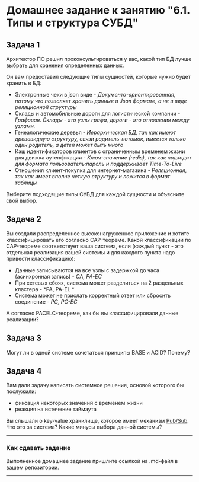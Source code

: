 # Домашнее задание к занятию "6.1. Типы и структура СУБД"

## Задача 1

Архитектор ПО решил проконсультироваться у вас, какой тип БД 
лучше выбрать для хранения определенных данных.

Он вам предоставил следующие типы сущностей, которые нужно будет хранить в БД:

- Электронные чеки в json виде  - *Документо-ориентированная, потому что позволяет хранить данные в Json формате, а не в виде реляционной структуры*
- Склады и автомобильные дороги для логистической компании  - *Графовая. Склады - это узлы графа, дороги - это отношения между узлами.*
- Генеалогические деревья  - *Иерархическая БД, так как имеют древовидную структуру, связи родитель-потомок, имеется только один родитель, а детей может быть много*
- Кэш идентификаторов клиентов с ограниченным временем жизни для движка аутенфикации - *Ключ-значение (redis), так как подходит для формата пользователь:пароль и поддерживает Time-To-Live*
- Отношения клиент-покупка для интернет-магазина  - *Реляционная, так как имеет вполне четкую структуру и ложится в формат таблицы*

Выберите подходящие типы СУБД для каждой сущности и объясните свой выбор.

## Задача 2

Вы создали распределенное высоконагруженное приложение и хотите классифицировать его согласно 
CAP-теореме. Какой классификации по CAP-теореме соответствует ваша система, если 
(каждый пункт - это отдельная реализация вашей системы и для каждого пункта надо привести классификацию):

- Данные записываются на все узлы с задержкой до часа (асинхронная запись) - *СA, PA-EC*
- При сетевых сбоях, система может разделиться на 2 раздельных кластера - *PA, PA-EL *
- Система может не прислать корректный ответ или сбросить соединение - *PC, PC-EC*

А согласно PACELC-теореме, как бы вы классифицировали данные реализации?

## Задача 3

Могут ли в одной системе сочетаться принципы BASE и ACID? Почему?

## Задача 4

Вам дали задачу написать системное решение, основой которого бы послужили:

- фиксация некоторых значений с временем жизни
- реакция на истечение таймаута

Вы слышали о key-value хранилище, которое имеет механизм [Pub/Sub](https://habr.com/ru/post/278237/). 
Что это за система? Какие минусы выбора данной системы?

---

### Как cдавать задание

Выполненное домашнее задание пришлите ссылкой на .md-файл в вашем репозитории.

---

